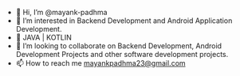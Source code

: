 - 👋 Hi, I’m @mayank-padhma
- 👀 I’m interested in Backend Development and Android Application Development.
- 🌱 JAVA | KOTLIN
- 💞️ I’m looking to collaborate on Backend Development, Android Development Projects and other software development projects.
- 📫 How to reach me mayankpadhma23@gmail.com

<!---
mayank-padhma/mayank-padhma is a ✨ special ✨ repository because its `README.md` (this file) appears on your GitHub profile.
You can click the Preview link to take a look at your changes.
--->
